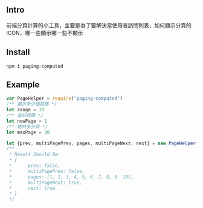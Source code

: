 ## Intro

前端分頁計算的小工具，主要是為了要解決當使用者訪問列表，如何顯示分頁的 ICON，哪一些顯示哪一些不顯示

## Install

```
npm i paging-computed
```

## Example

```js
var PageHelper = require("paging-computed")
/** 顯示多少個頁碼 */
let range = 10
/** 當前頁碼 */
let nowPage = 1
/** 總共多少頁 */
let maxPage = 30

let {prev, multiPagePrev, pages, multiPageNext, next} = new PageHelper(range).GetResult(nowPage, maxPage)
/**
 * Result Should Be:
 * {
 *      prev: false, 
 *      multiPagePrev: false, 
 *      pages: [1, 2, 3, 4, 5, 6, 7, 8, 9, 10], 
 *      multiPageNext: true, 
 *      next: true
 * }
 */
```
